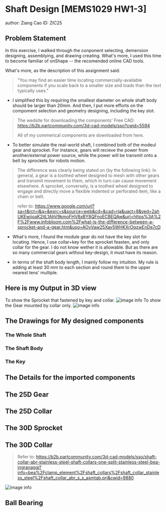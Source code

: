 # Shaft Design [MEMS1029 HW1-3]
author: Ziang Cao
ID: ZIC25

## Problem Statement

In this exercise, I walked through the conponent selecting, demension designing, assemblying, and drawing creating. What's more, I used this time to become familiar of onShape -- the recomended online CAD tools.  

What's more, as the description of this assignment said:  
> "You may find an easier time locating commercially-available components if you scale back to a smaller size and loads than the text typically uses." 

* I simplified this by requiring the smallest diameter on whole shaft body should be larger than 20mm. And then, I put more efforts on the compoment selection and geometry designing, including the key slot.

> The wedsite for downloading the components' Free CAD: https://b2b.partcommunity.com/3d-cad-models/sso?cwid=5594  
> 
> All of my commerical components are downloaded from here.
  
* To better simulate the real-world shaft, I combined both of the modeul gear and sprocket. For instance, gears will recieve the power from another/external power source, while the power will be transmit onto a belt by sprockets for robots motion.

> The difference was clearly being stated on (by the following link): In general, a gear is a toothed wheel designed to mesh with other gears and transmit movement to them, which in turn can cause movement elsewhere. A sprocket, conversely, is a toothed wheel designed to engage and directly move a flexible indented or perforated item, like a chain or belt.
> 
>  refer to: https://www.google.com/url?sa=t&rct=j&q=&esrc=s&source=web&cd=&cad=rja&uact=8&ved=2ahUKEwjioaK2itL1AhV9kmoFHV8xBY8QFnoECBEQAw&url=https%3A%2F%2Fwww.infobloom.com%2Fwhat-is-the-difference-between-a-sprocket-and-a-gear.htm&usg=AOvVaw25Xay5WHKXrOqzwEnDe7cD

* What's more, I found the module gear do not have the key slot for locating. Hence, I use collar+key for the sprocket feasten, and only collar for the gear. I do not know wether it is allowable. But as there are so many commercial gears without key-design, it must have its reason.

* In terms of the shaft body length, I mainly follow my intuition. My rule is adding at least 30 mm to each section and round them to the upper nearest tens' multiple.

## Here is my Output in 3D view
To show the Sprocket that fastened by key and collar.
![image info](https://github.com/ice-bear-git/MEMS1029_Design_II/blob/main/Shaft_1.png)
To show the Gear mounted by collar only.
![image info](https://github.com/ice-bear-git/MEMS1029_Design_II/blob/main/Shaft_2.png)

## The Drawings for My designed components

### The Whole Shaft

### The Shaft Body

### The Key

## The Details for the imported components

## The 25D Gear

## The 25D Collar

## The 30D Sprocket

## The 30D Collar
> Refer to: https://b2b.partcommunity.com/3d-cad-models/sso/shaft-collar-abr-stainless-steel-shaft-collars-one-split-stainless-steel-bea-ingranaggi?info=bea%2Fclamp_element%2Fshaft_collars%2Fshaft_collar_stainless_steel%2Fshaft_collar_abr_s_s_asmtab.prj&cwid=9880

![image info]()

## Ball Bearing

